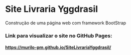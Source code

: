 # Site Livraria Yggdrasil
Construção de uma página web com framework BootStrap

### Link para visualizar o site no GitHub Pages:
#### https://murilo-pm.github.io/SiteLivrariaYggdrasil/
